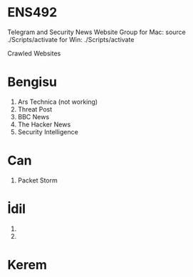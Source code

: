 # ENS492
Telegram and Security News Website Group
for Mac: source ./Scripts/activate
for Win: ./Scripts/activate

Crawled Websites

# Bengisu
1. Ars Technica (not working)
2. Threat Post
3. BBC News
4. The Hacker News
5. Security Intelligence

# Can
1. Packet Storm


# İdil
1. 
2. 

# Kerem
